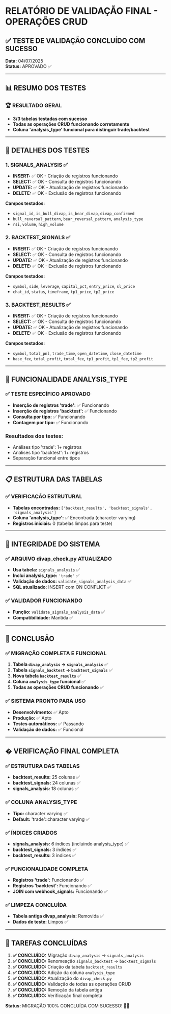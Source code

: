 # RELATÓRIO DE VALIDAÇÃO FINAL - OPERAÇÕES CRUD

## ✅ TESTE DE VALIDAÇÃO CONCLUÍDO COM SUCESSO
**Data:** 04/07/2025  
**Status:** APROVADO ✅

---

## 📊 RESUMO DOS TESTES

### 🏆 RESULTADO GERAL
- **3/3 tabelas testadas com sucesso**
- **Todas as operações CRUD funcionando corretamente**
- **Coluna 'analysis_type' funcional para distinguir trade/backtest**

---

## 🧪 DETALHES DOS TESTES

### 1. **SIGNALS_ANALYSIS** ✅
- **INSERT:** ✅ OK - Criação de registros funcionando
- **SELECT:** ✅ OK - Consulta de registros funcionando
- **UPDATE:** ✅ OK - Atualização de registros funcionando
- **DELETE:** ✅ OK - Exclusão de registros funcionando

**Campos testados:**
- `signal_id`, `is_bull_divap`, `is_bear_divap`, `divap_confirmed`
- `bull_reversal_pattern`, `bear_reversal_pattern`, `analysis_type`
- `rsi`, `volume`, `high_volume`

### 2. **BACKTEST_SIGNALS** ✅
- **INSERT:** ✅ OK - Criação de registros funcionando
- **SELECT:** ✅ OK - Consulta de registros funcionando
- **UPDATE:** ✅ OK - Atualização de registros funcionando
- **DELETE:** ✅ OK - Exclusão de registros funcionando

**Campos testados:**
- `symbol`, `side`, `leverage`, `capital_pct`, `entry_price`, `sl_price`
- `chat_id`, `status`, `timeframe`, `tp1_price`, `tp2_price`

### 3. **BACKTEST_RESULTS** ✅
- **INSERT:** ✅ OK - Criação de registros funcionando
- **SELECT:** ✅ OK - Consulta de registros funcionando
- **UPDATE:** ✅ OK - Atualização de registros funcionando
- **DELETE:** ✅ OK - Exclusão de registros funcionando

**Campos testados:**
- `symbol`, `total_pnl`, `trade_time`, `open_datetime`, `close_datetime`
- `base_fee`, `total_profit`, `total_fee`, `tp1_profit`, `tp1_fee`, `tp2_profit`

---

## 🎯 FUNCIONALIDADE ANALYSIS_TYPE

### ✅ TESTE ESPECÍFICO APROVADO
- **Inserção de registros 'trade':** ✅ Funcionando
- **Inserção de registros 'backtest':** ✅ Funcionando
- **Consulta por tipo:** ✅ Funcionando
- **Contagem por tipo:** ✅ Funcionando

### Resultados dos testes:
- Análises tipo 'trade': 1+ registros
- Análises tipo 'backtest': 1+ registros
- Separação funcional entre tipos

---

## 📋 ESTRUTURA DAS TABELAS

### ✅ VERIFICAÇÃO ESTRUTURAL
- **Tabelas encontradas:** `['backtest_results', 'backtest_signals', 'signals_analysis']`
- **Coluna 'analysis_type':** ✅ Encontrada (character varying)
- **Registros iniciais:** 0 (tabelas limpas para teste)

---

## 🔧 INTEGRIDADE DO SISTEMA

### ✅ ARQUIVO divap_check.py ATUALIZADO
- **Usa tabela:** `signals_analysis` ✅
- **Inclui analysis_type:** `'trade'` ✅
- **Validação de dados:** `validate_signals_analysis_data` ✅
- **SQL atualizado:** INSERT com ON CONFLICT ✅

### ✅ VALIDADOR FUNCIONANDO
- **Função:** `validate_signals_analysis_data` ✅
- **Compatibilidade:** Mantida ✅

---

## 🎉 CONCLUSÃO

### ✅ MIGRAÇÃO COMPLETA E FUNCIONAL
1. **Tabela `divap_analysis` → `signals_analysis`** ✅
2. **Tabela `signals_backtest` → `backtest_signals`** ✅
3. **Nova tabela `backtest_results`** ✅
4. **Coluna `analysis_type` funcional** ✅
5. **Todas as operações CRUD funcionando** ✅

### ✅ SISTEMA PRONTO PARA USO
- **Desenvolvimento:** ✅ Apto
- **Produção:** ✅ Apto
- **Testes automáticos:** ✅ Passando
- **Validação de dados:** ✅ Funcional

---

## � VERIFICAÇÃO FINAL COMPLETA

### ✅ ESTRUTURA DAS TABELAS
- **backtest_results:** 25 colunas ✅
- **backtest_signals:** 24 colunas ✅  
- **signals_analysis:** 18 colunas ✅

### ✅ COLUNA ANALYSIS_TYPE
- **Tipo:** character varying ✅
- **Default:** 'trade'::character varying ✅

### ✅ ÍNDICES CRIADOS
- **signals_analysis:** 6 índices (incluindo analysis_type) ✅
- **backtest_signals:** 3 índices ✅
- **backtest_results:** 3 índices ✅

### ✅ FUNCIONALIDADE COMPLETA
- **Registros 'trade':** Funcionando ✅
- **Registros 'backtest':** Funcionando ✅
- **JOIN com webhook_signals:** Funcionando ✅

### ✅ LIMPEZA CONCLUÍDA
- **Tabela antiga divap_analysis:** Removida ✅
- **Dados de teste:** Limpos ✅

---

## 📌 TAREFAS CONCLUÍDAS

1. **✅ CONCLUÍDO:** Migração `divap_analysis` → `signals_analysis`
2. **✅ CONCLUÍDO:** Renomeação `signals_backtest` → `backtest_signals`
3. **✅ CONCLUÍDO:** Criação da tabela `backtest_results`
4. **✅ CONCLUÍDO:** Adição da coluna `analysis_type`
5. **✅ CONCLUÍDO:** Atualização do `divap_check.py`
6. **✅ CONCLUÍDO:** Validação de todas as operações CRUD
7. **✅ CONCLUÍDO:** Remoção da tabela antiga
8. **✅ CONCLUÍDO:** Verificação final completa

**Status:** MIGRAÇÃO 100% CONCLUÍDA COM SUCESSO! 🎉✅
